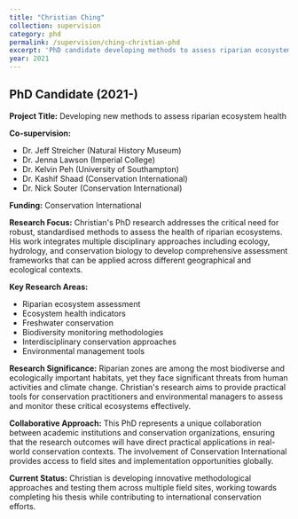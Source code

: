 ```yaml
---
title: "Christian Ching"
collection: supervision
category: phd
permalink: /supervision/ching-christian-phd
excerpt: 'PhD candidate developing methods to assess riparian ecosystem health through interdisciplinary approaches.'
year: 2021
---
```


## PhD Candidate (2021-)

**Project Title:** Developing new methods to assess riparian ecosystem health

**Co-supervision:** 
- Dr. Jeff Streicher (Natural History Museum)
- Dr. Jenna Lawson (Imperial College)
- Dr. Kelvin Peh (University of Southampton)
- Dr. Kashif Shaad (Conservation International)
- Dr. Nick Souter (Conservation International)

**Funding:** Conservation International

**Research Focus:**
Christian's PhD research addresses the critical need for robust, standardised methods to assess the health of riparian ecosystems. His work integrates multiple disciplinary approaches including ecology, hydrology, and conservation biology to develop comprehensive assessment frameworks that can be applied across different geographical and ecological contexts.

**Key Research Areas:**
- Riparian ecosystem assessment
- Ecosystem health indicators
- Freshwater conservation
- Biodiversity monitoring methodologies
- Interdisciplinary conservation approaches
- Environmental management tools

**Research Significance:**
Riparian zones are among the most biodiverse and ecologically important habitats, yet they face significant threats from human activities and climate change. Christian's research aims to provide practical tools for conservation practitioners and environmental managers to assess and monitor these critical ecosystems effectively.

**Collaborative Approach:**
This PhD represents a unique collaboration between academic institutions and conservation organizations, ensuring that the research outcomes will have direct practical applications in real-world conservation contexts. The involvement of Conservation International provides access to field sites and implementation opportunities globally.

**Current Status:**
Christian is developing innovative methodological approaches and testing them across multiple field sites, working towards completing his thesis while contributing to international conservation efforts.
